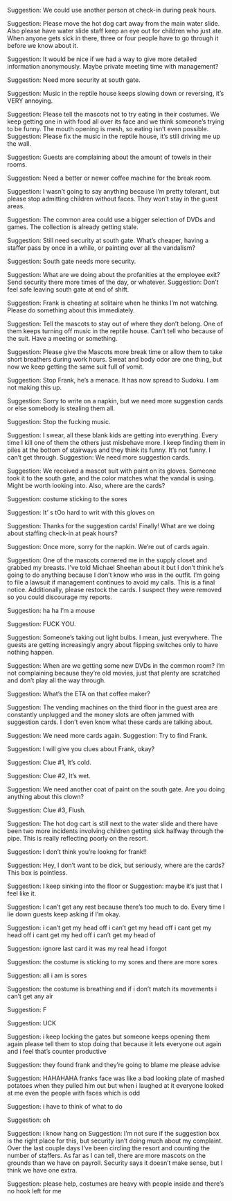 Suggestion: We could use another person at check-in during peak hours.

Suggestion: Please move the hot dog cart away from the main water slide. Also please have water slide staff keep an eye out for children who just ate. When anyone gets sick in there, three or four people have to go through it before we know about it.

Suggestion: It would be nice if we had a way to give more detailed information anonymously. Maybe private meeting time with management?

Suggestion: Need more security at south gate.

Suggestion: Music in the reptile house keeps slowing down or reversing, it’s VERY annoying.

Suggestion: Please tell the mascots not to try eating in their costumes. We keep getting one in with food all over its face and we think someone’s trying to be funny. The mouth opening is mesh, so eating isn’t even possible.
Suggestion: Please fix the music in the reptile house, it’s still driving me up the wall.

Suggestion: Guests are complaining about the amount of towels in their rooms.

Suggestion: Need a better or newer coffee machine for the break room.

Suggestion: I wasn’t going to say anything because I’m pretty tolerant, but please stop admitting children without faces. They won’t stay in the guest areas.

Suggestion: The common area could use a bigger selection of DVDs and games. The collection is already getting stale.

Suggestion: Still need security at south gate. What’s cheaper, having a staffer pass by once in a while, or painting over all the vandalism?

Suggestion: South gate needs more security.

Suggestion: What are we doing about the profanities at the employee exit? Send security there more times of the day, or whatever.
Suggestion: Don’t feel safe leaving south gate at end of shift.

Suggestion: Frank is cheating at solitaire when he thinks I’m not watching. Please do something about this immediately.

Suggestion: Tell the mascots to stay out of where they don’t belong. One of them keeps turning off music in the reptile house. Can’t tell who because of the suit. Have a meeting or something.

Suggestion: Please give the Mascots more break time or allow them to take short breathers during work hours. Sweat and body odor are one thing, but now we keep getting the same suit full of vomit.

Suggestion: Stop Frank, he’s a menace. It has now spread to Sudoku. I am not making this up.

Suggestion: Sorry to write on a napkin, but we need more suggestion cards or else somebody is stealing them all.

Suggestion: Stop the fucking music.

Suggestion: I swear, all these blank kids are getting into everything. Every time I kill one of them the others just misbehave more. I keep finding them in piles at the bottom of stairways and they think its funny. It’s not funny. I can’t get through.
Suggestion: We need more suggestion cards.

Suggestion: We received a mascot suit with paint on its gloves. Someone took it to the south gate, and the color matches what the vandal is using. Might be worth looking into. Also, where are the cards?

Suggestion: costume sticking to the sores

Suggestion: It’ s tOo hard to writ with this gloves on

Suggestion: Thanks for the suggestion cards! Finally! What are we doing about staffing check-in at peak hours?

Suggestion: Once more, sorry for the napkin. We’re out of cards again.

Suggestion: One of the mascots cornered me in the supply closet and grabbed my breasts. I’ve told Michael Sheehan about it but I don’t think he’s going to do anything because I don’t know who was in the outfit. I’m going to file a lawsuit if management continues to avoid my calls. This is a final notice. Additionally, please restock the cards. I suspect they were removed so you could discourage my reports.

Suggestion: ha ha I’m a mouse

Suggestion: FUCK YOU.

Suggestion: Someone’s taking out light bulbs. I mean, just everywhere. The guests are getting increasingly angry about flipping switches only to have nothing happen.

Suggestion: When are we getting some new DVDs in the common room? I’m not complaining because they’re old movies, just that plenty are scratched and don’t play all the way through.

Suggestion: What’s the ETA on that coffee maker?

Suggestion: The vending machines on the third floor in the guest area are constantly unplugged and the money slots are often jammed with suggestion cards. I don’t even know what these cards are talking about.

Suggestion: We need more cards again.
Suggestion: Try to find Frank.

Suggestion: I will give you clues about Frank, okay?

Suggestion: Clue #1, It’s cold.

Suggestion: Clue #2, It’s wet.

Suggestion: We need another coat of paint on the south gate. Are you doing anything about this clown?

Suggestion: Clue #3, Flush.

Suggestion: The hot dog cart is still next to the water slide and there have been two more incidents involving children getting sick halfway through the pipe. This is really reflecting poorly on the resort.

Suggestion: I don’t think you’re lookng for frank!!

Suggestion: Hey, I don’t want to be dick, but seriously, where are the cards? This box is pointless.

Suggestion: I keep sinking into the floor or
Suggestion: maybe it’s just that I feel like it.

Suggestion: I can’t get any rest because there’s too much to do. Every time I lie down guests keep asking if I’m okay.

Suggestion: i can’t get my head off i can’t get my head off i cant get my head off i cant get my hed off i can’t get my head of

Suggestion: ignore last card it was my real head i forgot

Suggestion: the costume is sticking to my sores and there are more sores

Suggestion: all i am is sores

Suggestion: the costume is breathing and if i don’t match its movements i can’t get any air

Suggestion: F

Suggestion: UCK

Suggestion: i keep locking the gates but someone keeps opening them again please tell them to stop doing that because it lets everyone out again and i feel that’s counter productive

Suggestion: they found frank and they’re going to blame me please advise

Suggestion: HAHAHAHA franks face was like a bad looking plate of mashed potatoes when they pulled him out but when i laughed at it everyone looked at me even the people with faces which is odd

Suggestion: i have to think of what to do

Suggestion: oh

Suggestion: i know hang on
Suggestion: I’m not sure if the suggestion box is the right place for this, but security isn’t doing much about my complaint. Over the last couple days I’ve been circling the resort and counting the number of staffers. As far as I can tell, there are more mascots on the grounds than we have on payroll. Security says it doesn’t make sense, but I think we have one extra.

Suggestion: please help, costumes are heavy with people inside and there’s no hook left for me
